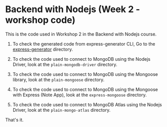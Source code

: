 # Backend with Nodejs (Week 2 - workshop code)

This is the code used in Workshop 2 in the Backend with Nodejs course.

1. To check the generated code from express-generator CLI, Go to the [express-generator](./express-generator) directory.

2. To check the code used to connect to MongoDB using the Nodejs Driver, look at the `plain-mongodb-driver` directory.

3. To check the code used to connect to MongoDB using the Mongoose library, look at the `plain-mongoose` directory.

4. To check the code used to connect to MongoDB using the Mongoose with Express (Note App), look at the `express-mongoose` directory.

5. To check the code used to connect to MongoDB Atlas using the Nodejs Driver, look at the `plain-mongo-atlas` directory.


That's it.
